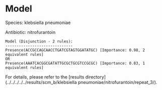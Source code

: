 
# Model

Species: klebsiella pneumoniae

Antibiotic: nitrofurantoin

```
Model (Disjunction - 2 rules):
------------------------------
Presence(ACCGCCAGCAACCTGATCGTAGTGGATATGC) [Importance: 0.98, 2 equivalent rules]
OR
Presence(AAATCACGGCGATATTGCGCTGCGTCCGCGC) [Importance: 0.83, 1 equivalent rules]

```

For details, please refer to the [results directory](../../../../../results/scm_b/klebsiella pneumoniae/nitrofurantoin/repeat_3/).

